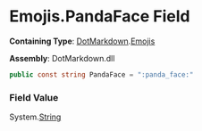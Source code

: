 # Emojis\.PandaFace Field

**Containing Type**: [DotMarkdown](../../README.md)\.[Emojis](../README.md)

**Assembly**: DotMarkdown\.dll

```csharp
public const string PandaFace = ":panda_face:"
```

### Field Value

System\.[String](https://docs.microsoft.com/en-us/dotnet/api/system.string)